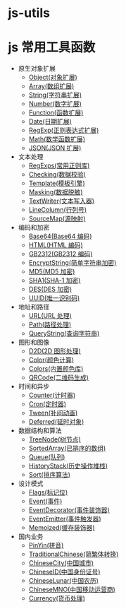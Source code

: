 # js-utils
# js 常用工具函数

- 原生对象扩展
  - [Object(对象扩展)](object/)
  - [Array(数组扩展)](array/)
  - [String(字符串扩展)](string/)
  - [Number(数字扩展)](number/)
  - [Function(函数扩展)](function/)
  - [Date(日期扩展)](date/)
  - [RegExp(正则表达式扩展)](regexp/)
  - [Math(数学函数扩展)](math/)
  - [JSON(JSON 扩展)](json/)
- 文本处理
  - [RegExps(常用正则库)](regexps/)
  - [Checking(数据校验)](checking/)
  - [Template(模板引擎)](template/)
  - [Masking(数据脱敏)](masking/)
  - [TextWriter(文本写入器)](textWriter/)
  - [LineColumn(行列号)](lineColumn/)
  - [SourceMap(源映射)](sourceMap/)
- 编码和加密
  - [Base64(Base64 编码)](base64/)
  - [HTML(HTML 编码)](html/)
  - [GB2312(GB2312 编码)](gb2312/)
  - [EncryptString(简单字符串加密)](encryptString/)
  - [MD5(MD5 加密)](md5/)
  - [SHA1(SHA-1 加密)](sha1/)
  - [DES(DES 加密)](des/)
  - [UUID(唯一识别码)](uuid/)
- 地址和路径
  - [URL(URL 处理)](url/)
  - [Path(路径处理)](path/)
  - [QueryString(查询字符串)](queryString/)
- 图形和图像
  - [D2D(2D 图形处理)](d2d/)
  - [Color(颜色计算)](color/)
  - [Colors(内置颜色库)](colors/)
  - [QRCode(二维码生成)](qrCode/)
- 时间和异步
  - [Counter(计时器)](counter/)
  - [Cron(定时器)](cron/)
  - [Tween(补间动画)](tween/)
  - [Deferred(延时对象)](deferred/)
- 数据结构和算法
  - [TreeNode(树节点)](treeNode/)
  - [SortedArray(已排序的数组)](sortedArray/)
  - [Queue(队列)](queue/)
  - [HistoryStack(历史操作堆栈)](historyStack/)
  - [Sort(排序算法)](sort/)
- 设计模式
  - [Flags(标记位)](flags/)
  - [Event(事件)](event/)
  - [EventDecorator(事件装饰器)](eventDecorator/)
  - [EventEmitter(事件触发器)](eventEmitter/)
  - [Memoized(缓存装饰器)](memoized/)
- 国内业务
  - [PinYin(拼音)](pinyin/)
  - [TraditionalChinese(简繁体转换)](traditionalChinese/)
  - [ChineseCity(中国城市)](chineseCity/)
  - [ChineseID(中国身份证号)](chineseID/)
  - [ChineseLunar(中国农历)](chineseLunar/)
  - [ChineseMNO(中国移动运营商)](chineseMNO/)
  - [Currency(货币处理)](currency/)